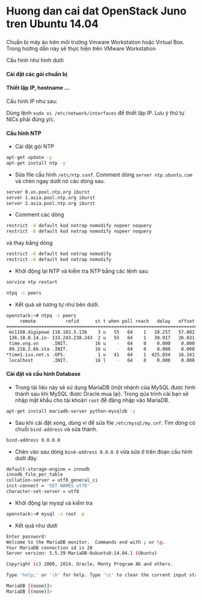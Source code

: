 ﻿# Huong dan cai dat OpenStack Juno tren Ubuntu 14.04

###
Chuẩn bị máy ảo trên môi trường Vmware Workstation hoặc Virtual Box. Trong hướng dẫn này sẽ thực hiện trên VMware Workstation

Cấu hình như hình dưới

#### Cài đặt các gói chuẩn bị
#### Thiết lập IP, hostname ...
Cấu hình IP như sau:

Dùng lệnh `sudo vi /etc/network/interfaces` để thiết lập IP. Lưu ý thứ tự NICs phải đúng y/c. 

#### Cấu hình NTP
- Cài đặt gói NTP
```sh
apt-get update -y
apt-get install ntp -y
```
- Sửa file cấu hình `/etc/ntp.conf`. Comment dòng `server ntp.ubuntu.com` và chèn ngay dưới nó các dòng sau. 

```sh
server 0.vn.pool.ntp.org iburst
server 1.asia.pool.ntp.org iburst
server 2.asia.pool.ntp.org iburst
```
- Comment các dòng 
```sh
restrict -4 default kod notrap nomodify nopeer noquery
restrict -6 default kod notrap nomodify nopeer noquery
```
và thay bằng dòng
```sh
restrict -4 default kod notrap nomodify
restrict -6 default kod notrap nomodify
```

- Khởi động lại NTP và kiểm tra NTP bằng các lệnh sau:
```sh
service ntp restart 

ntpq -c peers
```
- Kết quả sẽ tương tự như bên dưới.
```sh
openstack:~# ntpq -c peers
     remote           refid      st t when poll reach   delay   offset  jitter
==============================================================================
 mx1198.digipowe 118.102.5.136    3 u   55   64    1   28.257   57.882   0.000
 136.18.0.14.in- 133.243.238.243  2 u   55   64    1   30.917   26.831   0.000
 time.vng.vn     .INIT.          16 u    -   64    0    0.000    0.000   0.000
 89.218.2.66.sta .INIT.          16 u    -   64    0    0.000    0.000   0.000
*time1.isu.net.s .GPS.            1 u   41   64    1  425.034   16.341   0.273
 localhost       .INIT.          16 l    -   64    0    0.000    0.000   0.000
```

#### Cài đặt và cấu hình Database
- Trong tài liệu này sẽ sử dụng MariaDB (một nhánh của MySQL được hình thành sau khi MySQL được Oracle mua lại). Trong qúa trình cài bạn sẽ nhập mật khẩu cho  tài khoản `root` để đăng nhập vào MariaDB.
```sh
apt-get install mariadb-server python-mysqldb -y
```
- Sau khi cài đặt xong, dùng vi để sửa file `/etc/mysql/my.cnf`. Tìm dòng có chuỗi `bind-address` và sửa thành.
```sh
bind-address 0.0.0.0
```
- Chèn vào sau dòng `bind-address 0.0.0.0` vừa sửa ở trên đoạn cấu hình dưới đây.
```sh
default-storage-engine = innodb
innodb_file_per_table
collation-server = utf8_general_ci
init-connect = 'SET NAMES utf8'
character-set-server = utf8
```

- Khởi động lại mysql và kiểm tra 
```sh
openstack:~# mysql -u root -p
```
- Kết quả như dưới
```sh
Enter password:
Welcome to the MariaDB monitor.  Commands end with ; or \g.
Your MariaDB connection id is 28
Server version: 5.5.39-MariaDB-0ubuntu0.14.04.1 (Ubuntu)

Copyright (c) 2000, 2014, Oracle, Monty Program Ab and others.

Type 'help;' or '\h' for help. Type '\c' to clear the current input statement.

MariaDB [(none)]>
MariaDB [(none)]>

```